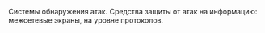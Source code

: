 Системы обнаружения атак. Средства защиты от атак на информацию: межсетевые экраны, на уровне протоколов.